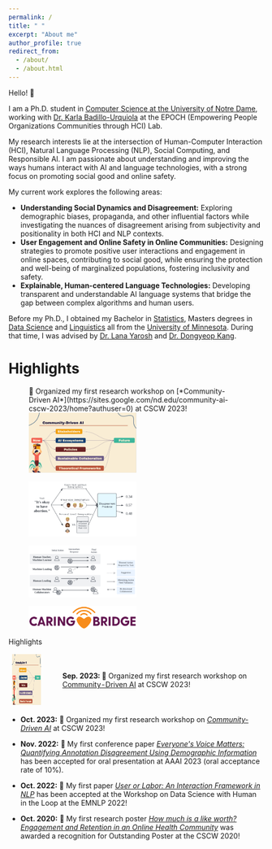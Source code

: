 ```yaml
---
permalink: /
title: " "
excerpt: "About me"
author_profile: true
redirect_from: 
  - /about/
  - /about.html
---
```



Hello! 👋<br/>

I am a Ph.D. student in [Computer Science at the University of Notre Dame](https://cse.nd.edu/), working with [Dr. Karla Badillo-Urquiola](https://kbadillou.weebly.com//) at the EPOCH (Empowering People Organizations Communities through HCI) Lab.<br/>

My research interests lie at the intersection of Human-Computer Interaction (HCI), Natural Language Processing (NLP), Social Computing, and Responsible AI. I am passionate about understanding and improving the ways humans interact with AI and language technologies, with a strong focus on promoting social good and online safety.

My current work explores the following areas: 
- **Understanding Social Dynamics and Disagreement:** Exploring demographic biases, propaganda, and other influential factors while investigating the nuances of disagreement arising from subjectivity and positionality in both HCI and NLP contexts.
- **User Engagement and Online Safety in Online Communities:** Designing strategies to promote positive user interactions and engagement in online spaces, contributing to social good, while ensuring the protection and well-being of marginalized populations, fostering inclusivity and safety.
- **Explainable, Human-centered Language Technologies:** Developing transparent and understandable AI language systems that bridge the gap between complex algorithms and human users.

Before my Ph.D., I obtained my Bachelor in [Statistics](https://cla.umn.edu/statistics), Masters degrees in [Data Science](https://cse.umn.edu/datascience) and [Linguistics](https://cla.umn.edu/linguistics) all from the [University of Minnesota](https://twin-cities.umn.edu/). During that time, I was advised by [Dr. Lana Yarosh](https://lanayarosh.com/) and [Dr. Dongyeop Kang](https://dykang.github.io/).  




Highlights
======
<figure>
  <figcaption> 🌟 Organized my first research workshop on [*Community-Driven AI*](https://sites.google.com/nd.edu/community-ai-cscw-2023/home?authuser=0) at CSCW 2023! </figcaption>
  <img src="/images/Community_AI.png" style="width:50%" class="center"/>
</figure>
<figure>
  <img src="/images/Disagreement.png" style="width:50%" class="center"/>
</figure>
<figure>
  <img src="/images/user_labor.png" style="width:50%" class="center"/>
</figure>
<figure>
  <img src="/images/CaringBridge.png" style="width:50%" class="center"/>
</figure> 

<div style="width:100%; max-width:800px; margin-right:auto; margin-left:auto;">
  <heading style="margin-bottom: 30px;">Highlights</heading>
  <br/>
  <table style="width:100%; border:0px; border-spacing:0px; border-collapse:separate; margin-right:auto; margin-left:auto;">
    <tr>
      <td><img width="100" height="100" src="/images/Community_AI.png"></td>
      <td>
        <div style="margin-left: 2em;">
          <strong>Sep. 2023:</strong> 🌟 Organized my first research workshop on 
          <a href="https://sites.google.com/nd.edu/community-ai-cscw-2023/home?authuser=0">Community-Driven AI</a> at CSCW 2023!
        </div>
      </td>
    </tr>
    <!-- ... Repeat for other highlights ... -->
  </table>
</div>

* **Oct. 2023:** 🌟 Organized my first research workshop on [*Community-Driven AI*](https://sites.google.com/nd.edu/community-ai-cscw-2023/home?authuser=0) at CSCW 2023!

* **Nov. 2022:** 🎉 My first conference paper [*Everyone's Voice Matters: Quantifying Annotation Disagreement Using Demographic Information*](https://arxiv.org/pdf/2301.05036v1.pdf) has been accepted for oral presentation at AAAI 2023 (oral acceptance rate of 10%). <br/>


* **Oct. 2022:** 🎉 My first paper [*User or Labor: An Interaction Framework in NLP*](https://arxiv.org/abs/2211.01553) has been accepted at the Workshop on Data Science with Human in the Loop at the EMNLP 2022!<br/>


* **Oct. 2020:** 🥇 My first research poster [*How much is a like worth? Engagement and Retention in an Online Health Community*](https://dl.acm.org/doi/abs/10.1145/3406865.3418320) was awarded a recognition for Outstanding Poster at the CSCW 2020!  <br/>

